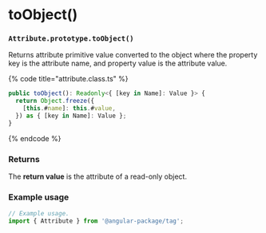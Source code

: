 # toObject()

### `Attribute.prototype.toObject()`

Returns attribute primitive value converted to the object where the property key is the attribute name, and property value is the attribute value.

{% code title="attribute.class.ts" %}
```typescript
public toObject(): Readonly<{ [key in Name]: Value }> {
  return Object.freeze({
    [this.#name]: this.#value,
  }) as { [key in Name]: Value };
}
```
{% endcode %}

### Returns

The **return value** is the attribute of a read-only object.

### Example usage

```typescript
// Example usage.
import { Attribute } from '@angular-package/tag';


```
